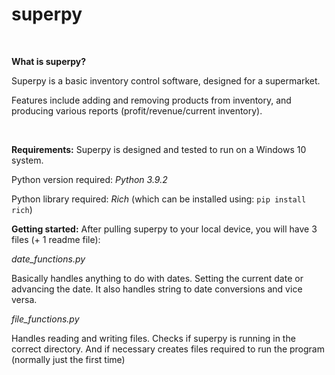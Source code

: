 # superpy
<br/>

**What is superpy?**

Superpy is a basic inventory control software, designed for a supermarket.

Features include adding and removing products from inventory, and producing various reports (profit/revenue/current inventory).

<br/>

**Requirements:**
Superpy is designed and tested to run on a Windows 10 system. 

Python version required: _Python 3.9.2_

Python library required: _Rich_  (which can be installed using: 
<code>pip install rich</code>)

**Getting started:**
After pulling superpy to your local device, you will have 3 files (+ 1 readme file):


*date_functions.py* 

Basically handles anything to do with dates.
Setting the current date or advancing the date. It also handles string to date conversions and vice versa. 

*file_functions.py*

Handles reading and writing files. Checks if superpy is running in the correct directory. And if necessary creates files required to run the program (normally just the first time)

